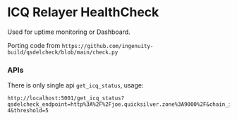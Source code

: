 # ICQ Relayer HealthCheck

Used for uptime monitoring or Dashboard.

Porting code from `https://github.com/ingenuity-build/qsdelcheck/blob/main/check.py`

### APIs

There is only single api `get_icq_status`, usage:

```console
http://localhost:5001/get_icq_status?qsdelcheck_endpoint=http%3A%2F%2Fjoe.quicksilver.zone%3A9000%2F&chain_id=cosmoshub-4&threshold=5
```